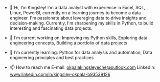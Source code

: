 - 👋 Hi, I’m Kingsley! I'm a data analyst with experience in Excel, SQL, Linux, PowerBI, currently on a learning journey to become a data engineer. I'm passionate about leveraging data to drive insights and decision-making. Currently, I'm sharpening my skills in Python, to build interesting and fascinating data projects.
  
- 👀 I’m current working on: Improving my Python skills, Exploring data engineering concepts, Building a portfolio of data projects
  
- 🌱 I’m currently learning: Python for data analysis and automation, Data engineering principles and best practices
  
- 📫 How to reach me
  E-mail: okpalakingsleyeche@outlook.com
  LinkedIn: www.linkedin.com/in/kingsley-okpala-b93539126


<!---
Erchey/Erchey is a ✨ special ✨ repository because its `README.md` (this file) appears on your GitHub profile.
You can click the Preview link to take a look at your changes.
--->

